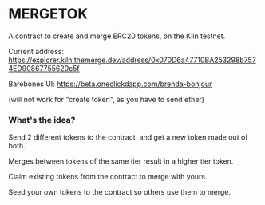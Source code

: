 # MERGETOK

A contract to create and merge ERC20 tokens, on the Kiln testnet.

Current address: https://explorer.kiln.themerge.dev/address/0x070D6a47710BA253298b7574ED90867755620c5f

Barebones UI: https://beta.oneclickdapp.com/brenda-bonjour

(will not work for "create token", as you have to send ether)

<h3> What's the idea? </h3>

Send 2 different tokens to the contract, and get a new token made out of both.

Merges between tokens of the same tier result in a higher tier token.

Claim existing tokens from the contract to merge with yours.

Seed your own tokens to the contract so others use them to merge.
